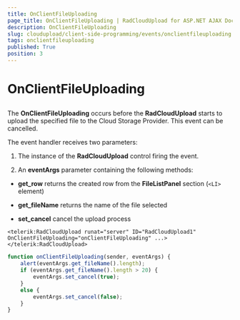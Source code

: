 ```yaml
---
title: OnClientFileUploading
page_title: OnClientFileUploading | RadCloudUpload for ASP.NET AJAX Documentation
description: OnClientFileUploading
slug: cloudupload/client-side-programming/events/onclientfileuploading
tags: onclientfileuploading
published: True
position: 3
---
```


# OnClientFileUploading



## 

The **OnClientFileUploading** occurs before the **RadCloudUpload** starts to upload the specified file to the Cloud Storage Provider. This event can be cancelled.

The event handler receives two parameters:

1. The instance of the **RadCloudUpload** control firing the event.

1. An **eventArgs** parameter containing the following methods:

* **get_row** returns the created row from the **FileListPanel** section (`<LI>` element)

* **get_fileName** returns the name of the file selected

* **set_cancel** cancel the upload process

````ASP.NET
<telerik:RadCloudUpload runat="server" ID="RadCloudUpload1" OnClientFileUploading="onClientFileUploading" ...>
</telerik:RadCloudUpload>
````



````JavaScript
function onClientFileUploading(sender, eventArgs) {
	alert(eventArgs.get_fileName().length);
	if (eventArgs.get_fileName().length > 20) {
		eventArgs.set_cancel(true);
	}
	else {
		eventArgs.set_cancel(false);
	}
}
````


